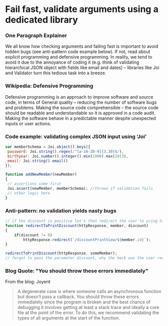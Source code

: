 # Fail fast, validate arguments using a dedicated library

### One Paragraph Explainer

We all know how checking arguments and failing fast is important to avoid hidden bugs (see anti-pattern code example below). If not, read about explicit programming and defensive programming. In reality, we tend to avoid it due to the annoyance of coding it (e.g. think of validating hierarchical  JSON object with fields like email and dates) – libraries like Joi and Validator turn this tedious task into a breeze.

### Wikipedia: Defensive Programming

Defensive programming is an approach to improve software and source code, in terms of General quality – reducing the number of software bugs and problems. Making the source code comprehensible – the source code should be readable and understandable so it is approved in a code audit. Making the software behave in a predictable manner despite unexpected inputs or user actions.

### Code example: validating complex JSON input using ‘Joi’

```javascript
var memberSchema = Joi.object().keys({
 password: Joi.string().regex(/^[a-zA-Z0-9]{3,30}$/),
 birthyear: Joi.number().integer().min(1900).max(2013),
 email: Joi.string().email()
});

function addNewMember(newMember)
{
 // assertions come first
 Joi.assert(newMember, memberSchema); //throws if validation fails
 // other logic here
}

```

### Anti-pattern: no validation yields nasty bugs

```javascript
// if the discount is positive let's then redirect the user to pring his discount coupons
function redirectToPrintDiscount(httpResponse, member, discount)
{
    if(discount != 0)
        httpResponse.redirect(`/discountPrintView/${member.id}`);
}

redirectToPrintDiscount(httpResponse, someMember);
// forgot to pass the parameter discount, why the heck was the user redirected to the discount screen?

```

### Blog Quote: "You should throw these errors immediately"

 From the blog: Joyent

 > A degenerate case is where someone calls an asynchronous function but doesn’t pass a callback. You should throw these errors immediately since the program is broken and the best chance of debugging it involves getting at least a stack trace and ideally a core file at the point of the error. To do this, we recommend validating the types of all arguments at the start of the function.
